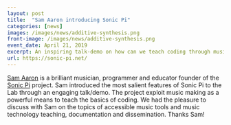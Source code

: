 ```yaml
---
layout: post
title:  "Sam Aaron introducing Sonic Pi"
categories: [news]
images: /images/news/additive-synthesis.png
front-image: /images/news/additive-synthesis.png
event_date: April 21, 2019
excerpt: An inspiring talk-demo on how can we teach coding through music?
url: https://sonic-pi.net/
---
```


[Sam Aaron](https://twitter.com/samaaron) is a brilliant musician, programmer and educator founder of the [Sonic Pi](https://sonic-pi.net/) project. Sam introduced
the most salient features of Sonic Pi to the Lab through an engaging talk/demo. The project exploit music making as a powerful means to teach the basics of coding.
We had the pleasure to discuss with Sam on the topics of accessible music tools and music technology teaching, documentation and dissemination. Thanks Sam!
